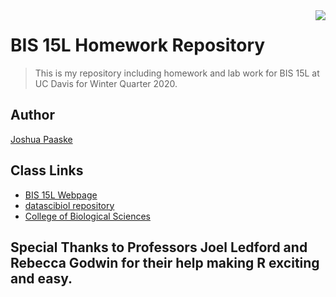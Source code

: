 <img src="icon.png" align="right" />

# BIS 15L Homework Repository  

> This is my repository including homework and lab work for BIS 15L at UC Davis for Winter Quarter 2020.  

## Author

[Joshua Paaske](mailto:jjpaaske@ucdavis.edu)  

## Class Links

* [BIS 15L Webpage](https://jmledford3115.github.io/datascibiol/)
* [datascibiol repository](https://github.com/jmledford3115/datascibiol)
* [College of Biological Sciences](https://biology.ucdavis.edu/)

## Special Thanks to Professors Joel Ledford and Rebecca Godwin for their help making R exciting and easy.
